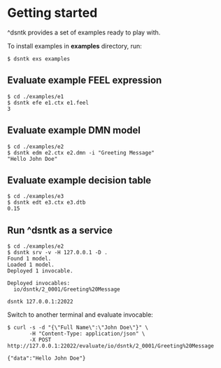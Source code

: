 # Getting started

^dsntk provides a set of examples ready to play with.

To install examples in **examples** directory, run:

```shell
$ dsntk exs examples
```

## Evaluate example FEEL expression

```shell
$ cd ./examples/e1
$ dsntk efe e1.ctx e1.feel
3
```

## Evaluate example DMN model

```shell
$ cd ./examples/e2
$ dsntk edm e2.ctx e2.dmn -i "Greeting Message"
"Hello John Doe"
```

## Evaluate example decision table

```shell
$ cd ./examples/e3
$ dsntk edt e3.ctx e3.dtb
0.15
```

## Run ^dsntk as a service

```shell
$ cd ./examples/e2
$ dsntk srv -v -H 127.0.0.1 -D .
Found 1 model.
Loaded 1 model.
Deployed 1 invocable.

Deployed invocables:
  io/dsntk/2_0001/Greeting%20Message

dsntk 127.0.0.1:22022
```

Switch to another terminal and evaluate invocable:

```shell
$ curl -s -d "{\"Full Name\":\"John Doe\"}" \
       -H "Content-Type: application/json" \
       -X POST http://127.0.0.1:22022/evaluate/io/dsntk/2_0001/Greeting%20Message

{"data":"Hello John Doe"}
```
